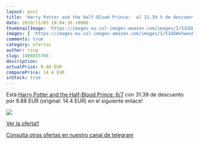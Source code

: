 ```yaml
---
layout: post
title: 'Harry Potter and the Half-Blood Prince:  al 31.39 % de descuento'
date: 2019/11/03 18:04:38 +0000
thumbnailImage: 'https://images-eu.ssl-images-amazon.com/images/I/51UGWxhweuL._SL200_.jpg'
images: [ 'https://images-eu.ssl-images-amazon.com/images/I/51UGWxhweuL._SL200_.jpg' ]
comments: true
category: ofertas
author: ring
slug: 1408855704
description:
actualPrice: 9.88 EUR
comparePrice: 14.4 EUR
inStock: true
---
```


Está [Harry Potter and the Half-Blood Prince: 6/7](https://www.amazon.com/dp/1408855704/?tag=redken08-20) con 31.39 de descuento por 9.88 EUR (original: 14.4 EUR) en el siguiente enlace!

[![](https://images-eu.ssl-images-amazon.com/images/I/51UGWxhweuL._SL200_.jpg)](https://www.amazon.com/dp/1408855704/?tag=redken08-20)

[Ver la oferta!!](https://www.amazon.com/dp/1408855704/?tag=redken08-20)

[Consulta otras ofertas en nuestro canal de telegram](https://t.me/s/ofertas25)
